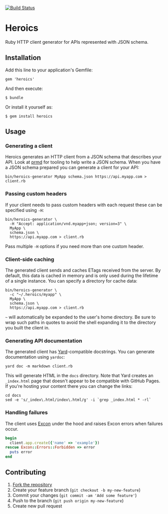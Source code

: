 [![Build Status](https://travis-ci.org/interagent/heroics.png?branch=master)](https://travis-ci.org/interagent/heroics)
# Heroics

Ruby HTTP client generator for APIs represented with JSON schema.

## Installation

Add this line to your application's Gemfile:

    gem 'heroics'

And then execute:

    $ bundle

Or install it yourself as:

    $ gem install heroics

## Usage

### Generating a client

Heroics generates an HTTP client from a JSON schema that describes your API.
Look at [prmd](https://github.com/interagent/prmd) for tooling to help write a
JSON schema.  When you have a JSON schema prepared you can generate a client
for your API:

```
bin/heroics-generator MyApp schema.json https://api.myapp.com > client.rb
```

### Passing custom headers

If your client needs to pass custom headers with each request these can be
specified using `-H`:

```
bin/heroics-generator \
  -H "Accept: application/vnd.myapp+json; version=3" \
  MyApp \
  schema.json \
  https://api.myapp.com > client.rb
```

Pass multiple `-H` options if you need more than one custom header.

### Client-side caching

The generated client sends and caches ETags received from the server.  By
default, this data is cached in memory and is only used during the lifetime of
a single instance.  You can specify a directory for cache data:

```
bin/heroics-generator \
  -c "~/.heroics/myapp" \
  MyApp \
  schema.json \
  https://api.myapp.com > client.rb
```

`~` will automatically be expanded to the user's home directory.  Be sure to
wrap such paths in quotes to avoid the shell expanding it to the directory you
built the client in.

### Generating API documentation

The generated client has [Yard](http://yardoc.org/)-compatible docstrings.
You can generate documentation using `yardoc`:

```
yard doc -m markdown client.rb
```

This will generate HTML in the `docs` directory.  Note that Yard creates an
`_index.html` page that doesn't appear to be compatible with GitHub Pages.  If
you're hosting your content there you can change the links:

```
cd docs
sed -e 's/_index\.html/index\.html/g' -i `grep _index.html * -rl`
```

### Handling failures

The client uses [Excon](https://github.com/geemus/excon) under the hood and
raises Excon errors when failures occur.

```ruby
begin
  client.app.create({'name' => 'example'})
rescue Excon::Errors::Forbidden => error
  puts error
end
```

## Contributing

1. [Fork the repository](https://github.com/heroku/heroics/fork)
2. Create your feature branch (`git checkout -b my-new-feature`)
3. Commit your changes (`git commit -am 'Add some feature'`)
4. Push to the branch (`git push origin my-new-feature`)
5. Create new pull request
